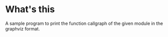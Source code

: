 # What's this

A sample program to print the function callgraph of the given module in
the graphviz format.
